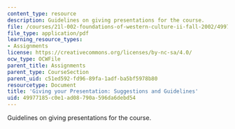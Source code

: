 ```yaml
---
content_type: resource
description: Guidelines on giving presentations for the course.
file: /courses/21l-002-foundations-of-western-culture-ii-fall-2002/49977185c0e1ad08790a596da6debd54_presentations.pdf
file_type: application/pdf
learning_resource_types:
- Assignments
license: https://creativecommons.org/licenses/by-nc-sa/4.0/
ocw_type: OCWFile
parent_title: Assignments
parent_type: CourseSection
parent_uid: c51ed592-fd96-89fa-1adf-ba5bf5978b80
resourcetype: Document
title: 'Giving your Presentation: Suggestions and Guidelines'
uid: 49977185-c0e1-ad08-790a-596da6debd54
---
```

Guidelines on giving presentations for the course.